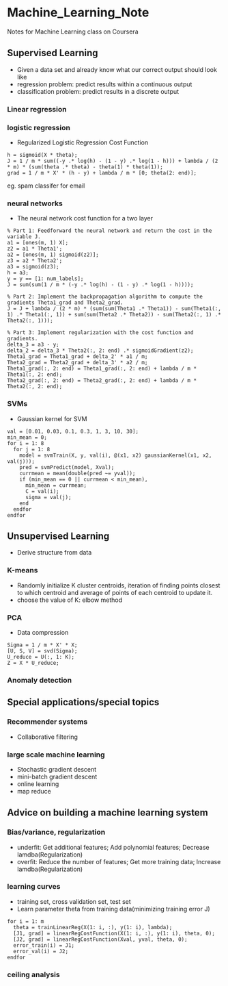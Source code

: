 # Machine_Learning_Note
Notes for Machine Learning class on Coursera

## Supervised Learning
* Given a data set and already know what our correct output should look like
* regression problem: predict results within a continuous output
* classification problem: predict results in a discrete output

### Linear regression

### logistic regression
* Regularized Logistic Regression Cost Function
```
h = sigmoid(X * theta);
J = 1 / m * sum((-y .* log(h) - (1 - y) .* log(1 - h))) + lambda / (2 * m) * (sum(theta .* theta) - theta(1) * theta(1));
grad = 1 / m * X' * (h - y) + lambda / m * [0; theta(2: end)];
```
eg. spam classifer for email

### neural networks
* The neural network cost function for a two layer
```
% Part 1: Feedforward the neural network and return the cost in the variable J.
a1 = [ones(m, 1) X];
z2 = a1 * Theta1';
a2 = [ones(m, 1) sigmoid(z2)];
z3 = a2 * Theta2';
a3 = sigmoid(z3);
h = a3;
y = y == [1: num_labels];
J = sum(sum(1 / m * (-y .* log(h) - (1 - y) .* log(1 - h))));

% Part 2: Implement the backpropagation algorithm to compute the gradients Theta1_grad and Theta2_grad.
J = J + lambda / (2 * m) * (sum(sum(Theta1 .* Theta1)) - sum(Theta1(:, 1) .* Theta1(:, 1)) + sum(sum(Theta2 .* Theta2)) - sum(Theta2(:, 1) .* Theta2(:, 1)));

% Part 3: Implement regularization with the cost function and gradients.
delta_3 = a3 - y;
delta_2 = delta_3 * Theta2(:, 2: end) .* sigmoidGradient(z2);
Theta1_grad = Theta1_grad + delta_2' * a1 / m;
Theta2_grad = Theta2_grad + delta_3' * a2 / m;
Theta1_grad(:, 2: end) = Theta1_grad(:, 2: end) + lambda / m * Theta1(:, 2: end);
Theta2_grad(:, 2: end) = Theta2_grad(:, 2: end) + lambda / m * Theta2(:, 2: end);
```

### SVMs
* Gaussian kernel for SVM
```
val = [0.01, 0.03, 0.1, 0.3, 1, 3, 10, 30];
min_mean = 0;
for i = 1: 8
  for j = 1: 8
    model = svmTrain(X, y, val(i), @(x1, x2) gaussianKernel(x1, x2, val(j)));
    pred = svmPredict(model, Xval);
    currmean = mean(double(pred ~= yval));
    if (min_mean == 0 || currmean < min_mean),
      min_mean = currmean;
      C = val(i);
      sigma = val(j);
    end
  endfor
endfor
```

## Unsupervised Learning
* Derive structure from data

### K-means
* Randomly initialize K cluster centroids, iteration of finding points closest to which centroid and average of points of each centroid to update it.
* choose the value of K: elbow method

### PCA
* Data compression
```
Sigma = 1 / m * X' * X;
[U, S, V] = svd(Sigma);
U_reduce = U(:, 1: K);
Z = X * U_reduce;
```

### Anomaly detection

## Special applications/special topics
### Recommender systems
* Collaborative filtering

### large scale machine learning
* Stochastic gradient descent
* mini-batch gradient descent
* online learning
* map reduce

## Advice on building a machine learning system
### Bias/variance, regularization
* underfit: Get additional features; Add polynomial features; Decrease lamdba(Regularization)
* overfit: Reduce the number of features; Get more training data; Increase lamdba(Regularization)

### learning curves
* training set, cross validation set, test set
* Learn parameter theta from training data(minimizing training error J)
```
for i = 1: m
  theta = trainLinearReg(X(1: i, :), y(1: i), lambda);
  [J1, grad] = linearRegCostFunction(X(1: i, :), y(1: i), theta, 0);
  [J2, grad] = linearRegCostFunction(Xval, yval, theta, 0);
  error_train(i) = J1;
  error_val(i) = J2;
endfor
```

### ceiling analysis
